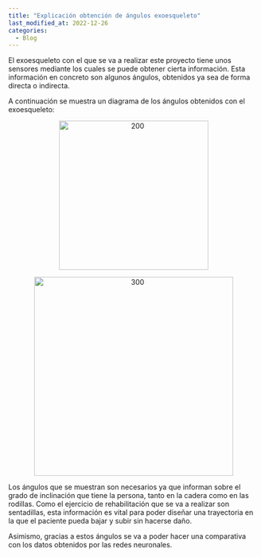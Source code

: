 ```yaml
---
title: "Explicación obtención de ángulos exoesqueleto"
last_modified_at: 2022-12-26
categories:
  - Blog
---
```


El exoesqueleto con el que se va a realizar este proyecto tiene unos sensores mediante los cuales se puede obtener cierta información. Esta información en concreto son algunos ángulos, obtenidos ya sea de forma directa o indirecta.

A continuación se muestra un diagrama de los ángulos obtenidos con el exoesqueleto:

<p align="center">
<img src="/2022-tfg-veronica-tornero/images/diagrama_monigote_angulos.png" alt="200" width="300"/>
</p>

<p align="center">
<img src="/2022-tfg-veronica-tornero/images/diagrama_sobre_mi_angulos.png" alt="300" width="400"/>
</p>

Los ángulos que se muestran son necesarios ya que informan sobre el grado de inclinación que tiene la persona, tanto en la cadera como en las rodillas. Como el ejercicio de rehabilitación que se va a realizar son sentadillas, esta información es vital para poder diseñar una trayectoria en la que el paciente pueda bajar y subir sin hacerse daño.

Asimismo, gracias a estos ángulos se va a poder hacer una comparativa con los datos obtenidos por las redes neuronales.
